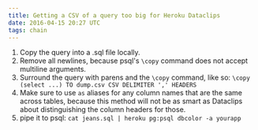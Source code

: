 ```yaml
---
title: Getting a CSV of a query too big for Heroku Dataclips
date: 2016-04-15 20:27 UTC
tags: chain
---
```


1. Copy the query into a .sql file locally.
2. Remove all newlines, because psql's `\copy` command does not accept multiline arguments.
3. Surround the query with parens and the `\copy` command, like so: `\copy (select ...) TO dump.csv CSV DELIMITER ',' HEADERS`
4. Make sure to use `as` aliases for any column names that are the same across tables, because this method will not be as smart as Dataclips about distinguishing the column headers for those.
5. pipe it to psql: `cat jeans.sql | heroku pg:psql dbcolor -a yourapp`


